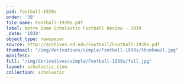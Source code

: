 ```yaml
---
pid: football-1939s
order: '38'
file_name: Football-1939s.pdf
label: Notre Dame Scholastic Football Review - 1939
_date: '1939'
object_type: newspaper
source: http://archives.nd.edu/Football/Football-1939s.pdf
thumbnail: "/img/derivatives/simple/Football-1939s/thumbnail.jpg"
manifest:
full: "/img/derivatives/simple/Football-1939s/full.jpg"
layout: scholastic_item
collection: scholastic
---
```

